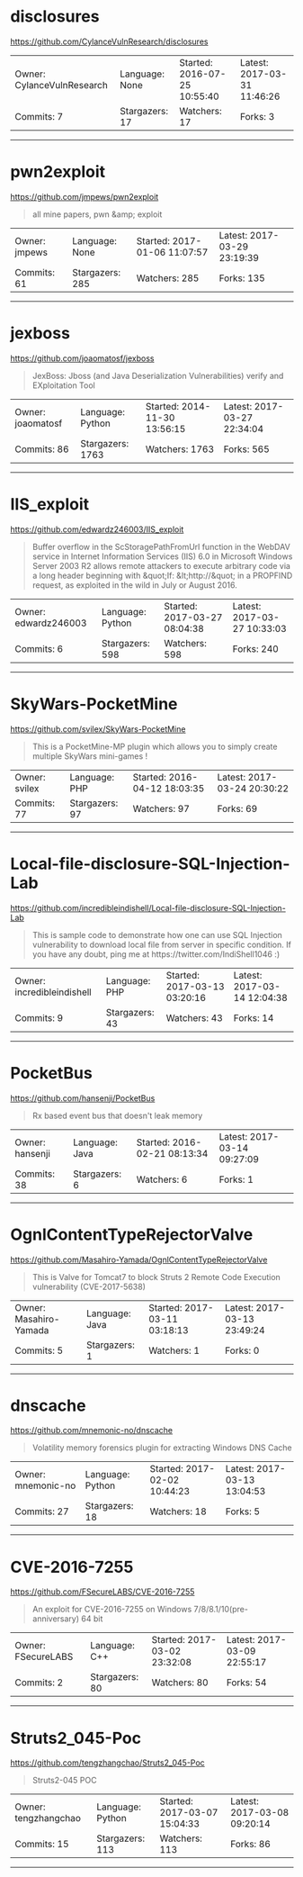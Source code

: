 # disclosures

https://github.com/CylanceVulnResearch/disclosures
<blockquote>
<no description>
</blockquote>

<table>
<tr><td>Owner: CylanceVulnResearch</td>
    <td>Language: None</td>
    <td>Started: 2016-07-25 10:55:40</td>
    <td>Latest: 2017-03-31 11:46:26</td></tr>
<tr><td>Commits: 7</td>
    <td>Stargazers: 17</td>
    <td>Watchers: 17</td>
    <td>Forks: 3</td></tr>
</table>

---

# pwn2exploit

https://github.com/jmpews/pwn2exploit
<blockquote>
all mine papers, pwn &amp;amp; exploit
</blockquote>

<table>
<tr><td>Owner: jmpews</td>
    <td>Language: None</td>
    <td>Started: 2017-01-06 11:07:57</td>
    <td>Latest: 2017-03-29 23:19:39</td></tr>
<tr><td>Commits: 61</td>
    <td>Stargazers: 285</td>
    <td>Watchers: 285</td>
    <td>Forks: 135</td></tr>
</table>

---

# jexboss

https://github.com/joaomatosf/jexboss
<blockquote>
JexBoss: Jboss (and Java Deserialization Vulnerabilities) verify and EXploitation Tool
</blockquote>

<table>
<tr><td>Owner: joaomatosf</td>
    <td>Language: Python</td>
    <td>Started: 2014-11-30 13:56:15</td>
    <td>Latest: 2017-03-27 22:34:04</td></tr>
<tr><td>Commits: 86</td>
    <td>Stargazers: 1763</td>
    <td>Watchers: 1763</td>
    <td>Forks: 565</td></tr>
</table>

---

# IIS_exploit

https://github.com/edwardz246003/IIS_exploit
<blockquote>
Buffer overflow in the ScStoragePathFromUrl function in the WebDAV service in Internet Information Services (IIS) 6.0 in Microsoft Windows Server 2003 R2 allows remote attackers to execute arbitrary code via a long header beginning with &amp;quot;If: &amp;lt;http://&amp;quot; in a PROPFIND request, as exploited in the wild in July or August 2016.
</blockquote>

<table>
<tr><td>Owner: edwardz246003</td>
    <td>Language: Python</td>
    <td>Started: 2017-03-27 08:04:38</td>
    <td>Latest: 2017-03-27 10:33:03</td></tr>
<tr><td>Commits: 6</td>
    <td>Stargazers: 598</td>
    <td>Watchers: 598</td>
    <td>Forks: 240</td></tr>
</table>

---

# SkyWars-PocketMine

https://github.com/svilex/SkyWars-PocketMine
<blockquote>
This is a PocketMine-MP plugin which allows you to simply create multiple SkyWars mini-games !
</blockquote>

<table>
<tr><td>Owner: svilex</td>
    <td>Language: PHP</td>
    <td>Started: 2016-04-12 18:03:35</td>
    <td>Latest: 2017-03-24 20:30:22</td></tr>
<tr><td>Commits: 77</td>
    <td>Stargazers: 97</td>
    <td>Watchers: 97</td>
    <td>Forks: 69</td></tr>
</table>

---

# Local-file-disclosure-SQL-Injection-Lab

https://github.com/incredibleindishell/Local-file-disclosure-SQL-Injection-Lab
<blockquote>
This is sample code to demonstrate how one can use SQL Injection vulnerability to download local file from server in specific condition. If you have any doubt, ping me at https://twitter.com/IndiShell1046 :)
</blockquote>

<table>
<tr><td>Owner: incredibleindishell</td>
    <td>Language: PHP</td>
    <td>Started: 2017-03-13 03:20:16</td>
    <td>Latest: 2017-03-14 12:04:38</td></tr>
<tr><td>Commits: 9</td>
    <td>Stargazers: 43</td>
    <td>Watchers: 43</td>
    <td>Forks: 14</td></tr>
</table>

---

# PocketBus

https://github.com/hansenji/PocketBus
<blockquote>
Rx based event bus that doesn't leak memory
</blockquote>

<table>
<tr><td>Owner: hansenji</td>
    <td>Language: Java</td>
    <td>Started: 2016-02-21 08:13:34</td>
    <td>Latest: 2017-03-14 09:27:09</td></tr>
<tr><td>Commits: 38</td>
    <td>Stargazers: 6</td>
    <td>Watchers: 6</td>
    <td>Forks: 1</td></tr>
</table>

---

# OgnlContentTypeRejectorValve

https://github.com/Masahiro-Yamada/OgnlContentTypeRejectorValve
<blockquote>
This is Valve for Tomcat7 to block  Struts 2 Remote Code Execution vulnerability (CVE-2017-5638)
</blockquote>

<table>
<tr><td>Owner: Masahiro-Yamada</td>
    <td>Language: Java</td>
    <td>Started: 2017-03-11 03:18:13</td>
    <td>Latest: 2017-03-13 23:49:24</td></tr>
<tr><td>Commits: 5</td>
    <td>Stargazers: 1</td>
    <td>Watchers: 1</td>
    <td>Forks: 0</td></tr>
</table>

---

# dnscache

https://github.com/mnemonic-no/dnscache
<blockquote>
Volatility memory forensics plugin for extracting Windows DNS Cache
</blockquote>

<table>
<tr><td>Owner: mnemonic-no</td>
    <td>Language: Python</td>
    <td>Started: 2017-02-02 10:44:23</td>
    <td>Latest: 2017-03-13 13:04:53</td></tr>
<tr><td>Commits: 27</td>
    <td>Stargazers: 18</td>
    <td>Watchers: 18</td>
    <td>Forks: 5</td></tr>
</table>

---

# CVE-2016-7255

https://github.com/FSecureLABS/CVE-2016-7255
<blockquote>
An exploit for CVE-2016-7255 on Windows 7/8/8.1/10(pre-anniversary) 64 bit
</blockquote>

<table>
<tr><td>Owner: FSecureLABS</td>
    <td>Language: C++</td>
    <td>Started: 2017-03-02 23:32:08</td>
    <td>Latest: 2017-03-09 22:55:17</td></tr>
<tr><td>Commits: 2</td>
    <td>Stargazers: 80</td>
    <td>Watchers: 80</td>
    <td>Forks: 54</td></tr>
</table>

---

# Struts2_045-Poc

https://github.com/tengzhangchao/Struts2_045-Poc
<blockquote>
Struts2-045 POC
</blockquote>

<table>
<tr><td>Owner: tengzhangchao</td>
    <td>Language: Python</td>
    <td>Started: 2017-03-07 15:04:33</td>
    <td>Latest: 2017-03-08 09:20:14</td></tr>
<tr><td>Commits: 15</td>
    <td>Stargazers: 113</td>
    <td>Watchers: 113</td>
    <td>Forks: 86</td></tr>
</table>

---


